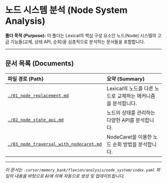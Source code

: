 # 노드 시스템 분석 (Node System Analysis)

**폴더 목적 (Purpose):** 이 폴더는 Lexical의 핵심 구성 요소인 노드(Node) 시스템의 고급 기능들(교체, 상태 API, 순회)을 심층적으로 분석하는 문서들을 포함합니다.

---

## 문서 목록 (Documents)

| 파일 경로 (Path)                                                                 | 요약 (Summary)                                               |
| :------------------------------------------------------------------------------- | :----------------------------------------------------------- |
| [`./01_node_replacement.md`](./01_node_replacement.md)                           | Lexical의 노드를 다른 노드로 교체하는 메커니즘을 분석합니다. |
| [`./02_node_state_api.md`](./02_node_state_api.md)                               | 노드의 상태를 관리하는 다양한 API를 분석합니다.              |
| [`./03_node_traversal_with_nodecaret.md`](./03_node_traversal_with_nodecaret.md) | NodeCaret을 이용한 노드 순회 방법을 분석합니다.              |

---

_이 문서는 `.cursor/memory_bank/flexion/analysis/node_system/index.yaml` 파일의 내용을 바탕으로 AI에 의해 자동으로 생성 및 업데이트됩니다._
